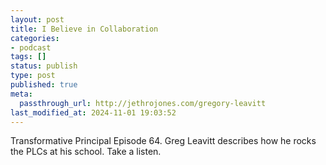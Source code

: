 ```yaml
---
layout: post
title: I Believe in Collaboration
categories:
- podcast
tags: []
status: publish
type: post
published: true
meta:
  passthrough_url: http://jethrojones.com/gregory-leavitt
last_modified_at: 2024-11-01 19:03:52
---
```


Transformative Principal Episode 64. Greg Leavitt describes how he rocks the PLCs at his school. Take a listen.
